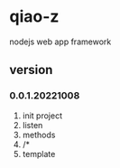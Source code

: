 # qiao-z
nodejs web app framework

## version
### 0.0.1.20221008
1. init project
2. listen
3. methods
4. /*
5. template
